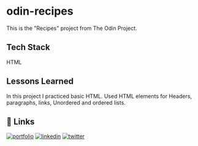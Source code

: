 # odin-recipes
This is the "Recipes" project from The Odin Project.

## Tech Stack
HTML 

## Lessons Learned
In this project I practiced basic HTML.
Used HTML elements for Headers, paragraphs, links, Unordered and ordered lists.

## 🔗 Links
[![portfolio](https://img.shields.io/badge/my_portfolio-000?style=for-the-badge&logo=ko-fi&logoColor=white)](https://johnhogue.netlify.app/)
[![linkedin](https://img.shields.io/badge/linkedin-0A66C2?style=for-the-badge&logo=linkedin&logoColor=white)](https://www.linkedin.com/in/dev-johnhogue/)
[![twitter](https://img.shields.io/badge/twitter-1DA1F2?style=for-the-badge&logo=twitter&logoColor=white)](https://twitter.com/JohnH_Dev)